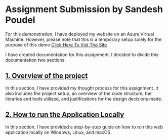 # Assignment Submission by Sandesh Poudel
For this demonstration, I have deployed my website on an Azure Virtual Machine. However, please note that this is a temporary setup solely for the purpose of this demo
[Click Here To Vist The Site](http://52.140.0.202:8000/)

I have created documentation for this assignment. I decided to divide this documentation two sections:
## [1. Overview of the project](https://github.com/iisandeshpoudel/assignment-petition-platform/blob/main/Documentation/My%20Thought%20Process.md)
In this section, I have provided my thought process for this assignment. It also includes the project setup, an overview of the code structure, the libraries and tools utilized, and justifications for the design decisions made.

## [2. How to run the Application Locally](https://github.com/iisandeshpoudel/assignment-petition-platform/blob/main/Documentation/How%20to%20run%20locally.md) 
In this section, I have provided a step-by-step guide on how to run this web application locally on Windows, Linux, and macOS.
